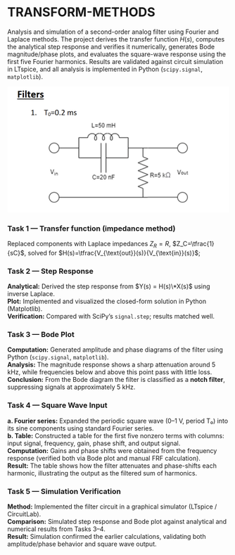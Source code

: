 # TRANSFORM-METHODS
Analysis and simulation of a second-order analog filter using Fourier and Laplace methods. The project derives the transfer function $H(s)$, computes the analytical step response and verifies it numerically, generates Bode magnitude/phase plots, and evaluates the square-wave response using the first five Fourier harmonics. Results are validated against circuit simulation in LTspice, and all analysis is implemented in Python (`scipy.signal`, `matplotlib`).


![Filter diagram](assets/img/Filter.png)


### Task 1 — Transfer function (impedance method)

Replaced components with Laplace impedances $Z_R=R$, $Z_C=\tfrac{1}{sC}$, solved for $H(s)=\tfrac{V_{\text{out}}(s)}{V_{\text{in}}(s)}$;

### Task 2 — Step Response

**Analytical:** Derived the step response from $Y(s) = H(s)\*X(s)$ using inverse Laplace.  
**Plot:** Implemented and visualized the closed-form solution in Python (Matplotlib).  
**Verification:** Compared with SciPy’s `signal.step`; results matched well.  

### Task 3 — Bode Plot

**Computation:** Generated amplitude and phase diagrams of the filter using Python (`scipy.signal`, `matplotlib`).  
**Analysis:** The magnitude response shows a sharp attenuation around 5 kHz, while frequencies below and above this point pass with little loss.  
**Conclusion:** From the Bode diagram the filter is classified as a **notch filter**, suppressing signals at approximately 5 kHz.


### Task 4 — Square Wave Input

**a. Fourier series:** Expanded the periodic square wave (0–1 V, period T₀) into its sine components using standard Fourier series.  
**b. Table:** Constructed a table for the first five nonzero terms with columns: input signal, frequency, gain, phase shift, and output signal.  
**Computation:** Gains and phase shifts were obtained from the frequency response (verified both via Bode plot and manual FRF calculation).  
**Result:** The table shows how the filter attenuates and phase-shifts each harmonic, illustrating the output as the filtered sum of harmonics.  

### Task 5 — Simulation Verification

**Method:** Implemented the filter circuit in a graphical simulator (LTspice / CircuitLab).  
**Comparison:** Simulated step response and Bode plot against analytical and numerical results from Tasks 3–4.  
**Result:** Simulation confirmed the earlier calculations, validating both amplitude/phase behavior and square wave output.  

